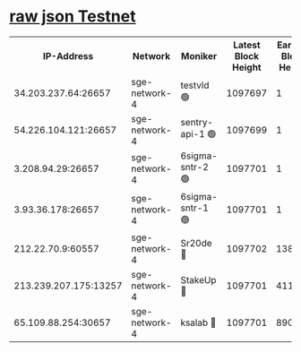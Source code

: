 
[raw json Testnet](https://rpc-check.sget.stavr.tech/sget/rpc-sget-result.json)
=


<table><tr><th>IP-Address</th><th>Network</th><th>Moniker</th><th>Latest Block Height</th><th>Earliest Block Height</th><th>Catching Up</th><th>Tx Index</th><th>Voting Power</th><th>Scan Time</th></tr><tr><td>34.203.237.64:26657</td><td>sge-network-4</td><td>testvld 🟢</td><td>1097697</td><td>1</td><td>False</td><td>on</td><td>0</td><td>2024-01-14T09:37:08.454481909UTC</td></tr><tr><td>54.226.104.121:26657</td><td>sge-network-4</td><td>sentry-api-1 🟢</td><td>1097699</td><td>1</td><td>False</td><td>on</td><td>0</td><td>2024-01-14T09:37:23.361285952UTC</td></tr><tr><td>3.208.94.29:26657</td><td>sge-network-4</td><td>6sigma-sntr-2 🟢</td><td>1097701</td><td>1</td><td>False</td><td>on</td><td>0</td><td>2024-01-14T09:37:32.808502019UTC</td></tr><tr><td>3.93.36.178:26657</td><td>sge-network-4</td><td>6sigma-sntr-1 🟢</td><td>1097701</td><td>1</td><td>False</td><td>on</td><td>0</td><td>2024-01-14T09:37:35.540128226UTC</td></tr><tr><td>212.22.70.9:60557</td><td>sge-network-4</td><td>Sr20de 🔴</td><td>1097702</td><td>138001</td><td>False</td><td>on</td><td>104</td><td>2024-01-14T09:37:38.397773333UTC</td></tr><tr><td>213.239.207.175:13257</td><td>sge-network-4</td><td>StakeUp 🔴</td><td>1097701</td><td>411001</td><td>False</td><td>off</td><td>100</td><td>2024-01-14T09:37:31.854325189UTC</td></tr><tr><td>65.109.88.254:30657</td><td>sge-network-4</td><td>ksalab 🔴</td><td>1097701</td><td>890001</td><td>False</td><td>off</td><td>938</td><td>2024-01-14T09:37:35.926880974UTC</td></tr></table>
